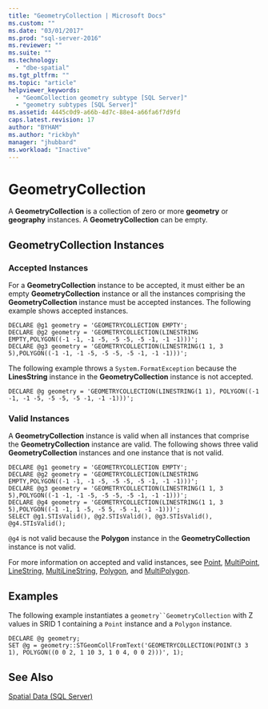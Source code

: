 ```yaml
---
title: "GeometryCollection | Microsoft Docs"
ms.custom: ""
ms.date: "03/01/2017"
ms.prod: "sql-server-2016"
ms.reviewer: ""
ms.suite: ""
ms.technology: 
  - "dbe-spatial"
ms.tgt_pltfrm: ""
ms.topic: "article"
helpviewer_keywords: 
  - "GeomCollection geometry subtype [SQL Server]"
  - "geometry subtypes [SQL Server]"
ms.assetid: 4445c0d9-a66b-4d7c-88e4-a66fa6f7d9fd
caps.latest.revision: 17
author: "BYHAM"
ms.author: "rickbyh"
manager: "jhubbard"
ms.workload: "Inactive"
---
```

# GeometryCollection
  A **GeometryCollection** is a collection of zero or more **geometry** or **geography** instances. A **GeometryCollection** can be empty.  
  
## GeometryCollection Instances  
  
### Accepted Instances  
 For a **GeometryCollection** instance to be accepted, it must either be an empty **GeometryCollection** instance or all the instances comprising the **GeometryCollection** instance must be accepted instances. The following example shows accepted instances.  
  
```  
DECLARE @g1 geometry = 'GEOMETRYCOLLECTION EMPTY';  
DECLARE @g2 geometry = 'GEOMETRYCOLLECTION(LINESTRING EMPTY,POLYGON((-1 -1, -1 -5, -5 -5, -5 -1, -1 -1)))';  
DECLARE @g3 geometry = 'GEOMETRYCOLLECTION(LINESTRING(1 1, 3 5),POLYGON((-1 -1, -1 -5, -5 -5, -5 -1, -1 -1)))';  
```  
  
 The following example throws a `System.FormatException` because the **LinesString** instance in the **GeometryCollection** instance is not accepted.  
  
```  
DECLARE @g geometry = 'GEOMETRYCOLLECTION(LINESTRING(1 1), POLYGON((-1 -1, -1 -5, -5 -5, -5 -1, -1 -1)))';  
```  
  
### Valid Instances  
 A **GeometryCollection** instance is valid when all instances that comprise the **GeometryCollection** instance are valid. The following shows three valid **GeometryCollection** instances and one instance that is not valid.  
  
```  
DECLARE @g1 geometry = 'GEOMETRYCOLLECTION EMPTY';  
DECLARE @g2 geometry = 'GEOMETRYCOLLECTION(LINESTRING EMPTY,POLYGON((-1 -1, -1 -5, -5 -5, -5 -1, -1 -1)))';  
DECLARE @g3 geometry = 'GEOMETRYCOLLECTION(LINESTRING(1 1, 3 5),POLYGON((-1 -1, -1 -5, -5 -5, -5 -1, -1 -1)))';  
DECLARE @g4 geometry = 'GEOMETRYCOLLECTION(LINESTRING(1 1, 3 5),POLYGON((-1 -1, 1 -5, -5 5, -5 -1, -1 -1)))';  
SELECT @g1.STIsValid(), @g2.STIsValid(), @g3.STIsValid(), @g4.STIsValid();  
```  
  
 `@g4` is not valid because the **Polygon** instance in the **GeometryCollection** instance is not valid.  
  
 For more information on accepted and valid instances, see [Point](../../relational-databases/spatial/point.md), [MultiPoint](../../relational-databases/spatial/multipoint.md), [LineString](../../relational-databases/spatial/linestring.md), [MultiLineString](../../relational-databases/spatial/multilinestring.md), [Polygon](../../relational-databases/spatial/polygon.md), and [MultiPolygon](../../relational-databases/spatial/multipolygon.md).  
  
## Examples  
 The following example instantiates a `geometry``GeometryCollection` with Z values in SRID 1 containing a `Point` instance and a `Polygon` instance.  
  
```  
DECLARE @g geometry;  
SET @g = geometry::STGeomCollFromText('GEOMETRYCOLLECTION(POINT(3 3 1), POLYGON((0 0 2, 1 10 3, 1 0 4, 0 0 2)))', 1);  
```  
  
## See Also  
 [Spatial Data &#40;SQL Server&#41;](../../relational-databases/spatial/spatial-data-sql-server.md)  
  
  
